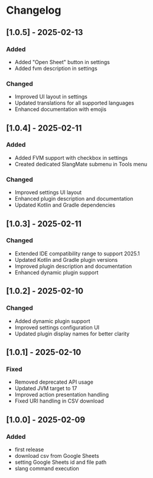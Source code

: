 # Changelog

## [1.0.5] - 2025-02-13
### Added
- Added "Open Sheet" button in settings
- Added fvm description in settings
### Changed
- Improved UI layout in settings
- Updated translations for all supported languages
- Enhanced documentation with emojis

## [1.0.4] - 2025-02-11
### Added
- Added FVM support with checkbox in settings
- Created dedicated SlangMate submenu in Tools menu
### Changed
- Improved settings UI layout
- Enhanced plugin description and documentation
- Updated Kotlin and Gradle dependencies

## [1.0.3] - 2025-02-11
### Changed
- Extended IDE compatibility range to support 2025.1
- Updated Kotlin and Gradle plugin versions
- Improved plugin description and documentation
- Enhanced dynamic plugin support

## [1.0.2] - 2025-02-10
### Changed
- Added dynamic plugin support
- Improved settings configuration UI
- Updated plugin display names for better clarity

## [1.0.1] - 2025-02-10
### Fixed
- Removed deprecated API usage
- Updated JVM target to 17
- Improved action presentation handling
- Fixed URI handling in CSV download

## [1.0.0] - 2025-02-09
### Added
- first release
- download csv from Google Sheets
- setting Google Sheets id and file path
- slang command execution
